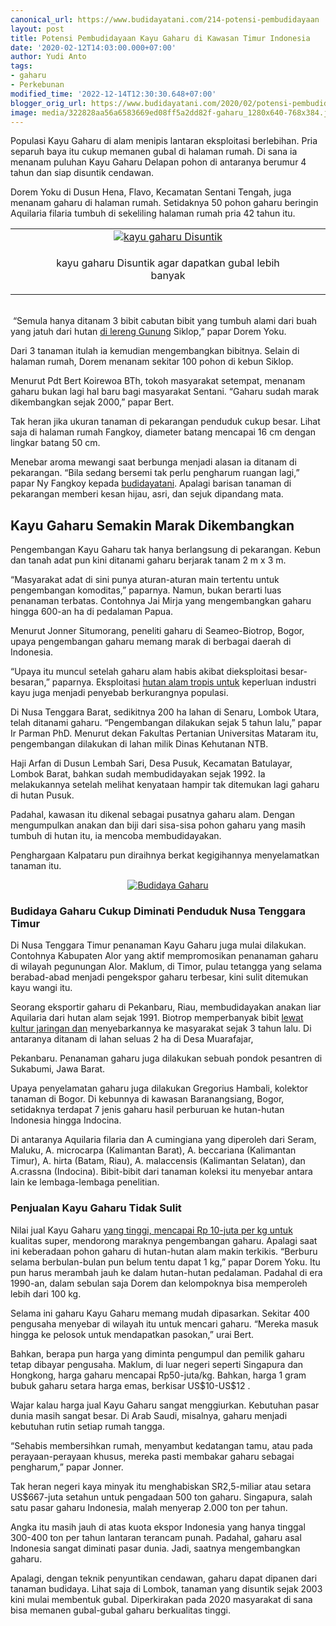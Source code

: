 ```yaml
---
canonical_url: https://www.budidayatani.com/214-potensi-pembudidayaan
layout: post
title: Potensi Pembudidayaan Kayu Gaharu di Kawasan Timur Indonesia
date: '2020-02-12T14:03:00.000+07:00'
author: Yudi Anto
tags:
- gaharu
- Perkebunan
modified_time: '2022-12-14T12:30:30.648+07:00'
blogger_orig_url: https://www.budidayatani.com/2020/02/potensi-pembudidayaan-kayu-gaharu-di.html
image: media/322828aa56a6583669ed08ff5a2dd82f-gaharu_1280x640-768x384.jpg
---
```

<p>Populasi Kayu Gaharu di alam menipis lantaran eksploitasi berlebihan. Pria separuh baya itu cukup memanen gubal di halaman rumah. Di sana ia menanam puluhan Kayu Gaharu Delapan pohon di antaranya berumur 4 tahun dan siap disuntik cendawan.</p><p>Dorem Yoku di Dusun Hena, Flavo, Kecamatan Sentani Tengah, juga menanam gaharu di halaman rumah. Setidaknya 50 pohon gaharu beringin Aquilaria filaria tumbuh di sekeliling halaman rumah pria 42 tahun itu.&nbsp;</p><p><table align="center" cellpadding="0" cellspacing="0" style="margin-left: auto; margin-right: auto;"><tbody><tr><td style="text-align: center;"><a href="https://blogger.googleusercontent.com/img/b/R29vZ2xl/AVvXsEhI4ROANGRgeo7de_iIxVXE6dj2_rP-H0nCP91z2C72IkejDHzGJrR8NsVkfiPr9EY-8a_AqDBIJCSzH1Q6OzMwpj0rEZNpKpG9YVLPwH5ssKXULW81Io0hXX5PazphWMVthhBLxVPsamFf/s499/gaharu_1280x640-768x384.jpg" style="margin-left: auto; margin-right: auto;"><img alt="kayu gaharu Disuntik" border="0" data-original-height="250" data-original-width="499" src="https://blogger.googleusercontent.com/img/b/R29vZ2xl/AVvXsEhI4ROANGRgeo7de_iIxVXE6dj2_rP-H0nCP91z2C72IkejDHzGJrR8NsVkfiPr9EY-8a_AqDBIJCSzH1Q6OzMwpj0rEZNpKpG9YVLPwH5ssKXULW81Io0hXX5PazphWMVthhBLxVPsamFf/s16000/gaharu_1280x640-768x384.jpg" title="kayu gaharu Disuntik" /></a></td></tr><tr><td style="text-align: center;"><figure aria-describedby="caption-attachment-565"><figcaption>kayu gaharu Disuntik agar dapatkan gubal lebih banyak</figcaption></figure></td></tr></tbody></table><br />&nbsp;“Semula hanya ditanam 3 bibit cabutan bibit yang tumbuh alami dari buah yang jatuh dari hutan <a data-wpil-post-to-="data-wpil-post-to-" href="https://www.budidayatani.com/2019/07/icip-icip-manisnya-naga-merah-di-kaki.html" style="width: auto;">di lereng Gunung</a> Siklop,” papar Dorem Yoku.</p><p>Dari 3 tanaman itulah ia kemudian mengembangkan bibitnya. Selain di halaman rumah, Dorem menanam sekitar 100 pohon di kebun Siklop.</p><p>Menurut Pdt Bert Koirewoa BTh, tokoh masyarakat setempat, menanam gaharu bukan lagi hal baru bagi masyarakat Sentani. “Gaharu sudah marak dikembangkan sejak 2000,” papar Bert.&nbsp;</p><p>Tak heran jika ukuran tanaman di pekarangan penduduk cukup besar. Lihat saja di halaman rumah Fangkoy, diameter batang mencapai 16 cm dengan lingkar batang 50 cm.</p><p>Menebar aroma mewangi saat berbunga menjadi alasan ia ditanam di pekarangan. “Bila sedang bersemi tak perlu pengharum ruangan lagi,” papar Ny Fangkoy kepada <a href="http://budidayatani.com">budidayatani</a>. Apalagi barisan tanaman di pekarangan memberi kesan hijau, asri, dan sejuk dipandang mata.</p><h2 style="text-align: left;">Kayu Gaharu Semakin Marak Dikembangkan<br /></h2><p>Pengembangan Kayu Gaharu tak hanya berlangsung di pekarangan. Kebun dan tanah adat pun kini ditanami gaharu berjarak tanam 2 m x 3 m.&nbsp;</p><p>“Masyarakat adat di sini punya aturan-aturan main tertentu untuk pengembangan komoditas,” paparnya. Namun, bukan berarti luas penanaman terbatas. Contohnya Jai Mirja yang mengembangkan gaharu hingga 600-an ha di pedalaman Papua.</p><p>Menurut Jonner Situmorang, peneliti gaharu di Seameo-Biotrop, Bogor, upaya pengembangan gaharu memang marak di berbagai daerah di Indonesia.&nbsp;</p><p>“Upaya itu muncul setelah gaharu alam habis akibat dieksploitasi besar-besaran,” paparnya. Eksploitasi <a data-wpil-post-to-="data-wpil-post-to-" href="https://www.budidayatani.com/2019/05/pelestarian-hutan-untuk-anak-cucu.html" style="width: auto;">hutan alam tropis untuk</a> keperluan industri kayu juga menjadi penyebab berkurangnya populasi.</p><p>Di Nusa Tenggara Barat, sedikitnya 200 ha lahan di Senaru, Lombok Utara, telah ditanami gaharu. “Pengembangan dilakukan sejak 5 tahun lalu,” papar Ir Parman PhD. Menurut dekan Fakultas Pertanian Universitas Mataram itu, pengembangan dilakukan di lahan milik Dinas Kehutanan NTB.</p><p>Haji Arfan di Dusun Lembah Sari, Desa Pusuk, Kecamatan Batulayar, Lombok Barat, bahkan sudah membudidayakan sejak 1992. Ia melakukannya setelah melihat kenyataan hampir tak ditemukan lagi gaharu di hutan Pusuk.&nbsp;</p><p>Padahal, kawasan itu dikenal sebagai pusatnya gaharu alam. Dengan mengumpulkan anakan dan biji dari sisa-sisa pohon gaharu yang masih tumbuh di hutan itu, ia mencoba membudidayakan.</p><p>Penghargaan Kalpataru pun diraihnya berkat kegigihannya menyelamatkan tanaman itu.</p><div style="clear: both; text-align: center;"><a href="https://blogger.googleusercontent.com/img/b/R29vZ2xl/AVvXsEgVd9uboJMn1iriNFrpbP1qLxoIb2KzLccZmHFREjoVhDaDxPademhWUsuy8VHaAnusVjIAZvwt9tvS9T6nMX1_9CwtO3WokHTOvIWZkQzaOaYdv0rou3VInj-vDTubFse94yUtAbr1rpDe/s448/gaharu_1280x767.jpg" style="margin-left: 1em; margin-right: 1em;"><img alt="Budidaya Gaharu" border="0" data-original-height="268" data-original-width="448" src="https://blogger.googleusercontent.com/img/b/R29vZ2xl/AVvXsEgVd9uboJMn1iriNFrpbP1qLxoIb2KzLccZmHFREjoVhDaDxPademhWUsuy8VHaAnusVjIAZvwt9tvS9T6nMX1_9CwtO3WokHTOvIWZkQzaOaYdv0rou3VInj-vDTubFse94yUtAbr1rpDe/s16000/gaharu_1280x767.jpg" title="Gaharu" /></a></div><p></p><figure aria-describedby="caption-attachment-565" style="width: 444px;"><figcaption></figcaption></figure><h3>Budidaya Gaharu Cukup Diminati Penduduk Nusa Tenggara Timur</h3><p>Di Nusa Tenggara Timur penanaman Kayu Gaharu juga mulai dilakukan. Contohnya Kabupaten Alor yang aktif mempromosikan penanaman gaharu di wilayah pegunungan Alor. Maklum, di Timor, pulau tetangga yang selama berabad-abad menjadi pengekspor gaharu terbesar, kini sulit ditemukan kayu wangi itu.</p><p>Seorang eksportir gaharu di Pekanbaru, Riau, membudidayakan anakan liar Aquilaria dari hutan alam sejak 1991. Biotrop memperbanyak bibit <a data-wpil-post-to-="data-wpil-post-to-" href="https://www.budidayatani.com/2019/07/raup-untung-berlipat-lewat-bisnis-dan.html" style="width: auto;">lewat kultur jaringan dan</a> menyebarkannya ke masyarakat sejak 3 tahun lalu. Di antaranya ditanam di lahan seluas 2 ha di Desa Muarafajar,</p><p>Pekanbaru. Penanaman gaharu juga dilakukan sebuah pondok pesantren di Sukabumi, Jawa Barat.</p><p>Upaya penyelamatan gaharu juga dilakukan Gregorius Hambali, kolektor tanaman di Bogor. Di kebunnya di kawasan Baranangsiang, Bogor, setidaknya terdapat 7 jenis gaharu hasil perburuan ke hutan-hutan Indonesia hingga Indocina.&nbsp;</p><p>Di antaranya Aquilaria filaria dan A cumingiana yang diperoleh dari Seram, Maluku, A. microcarpa (Kalimantan Barat), A. beccariana (Kalimantan Timur), A. hirta (Batam, Riau), A. malaccensis (Kalimantan Selatan), dan A.crassna (Indocina). Bibit-bibit dari tanaman koleksi itu menyebar antara lain ke lembaga-lembaga penelitian.</p><h3>Penjualan Kayu Gaharu Tidak Sulit<br /></h3><p>Nilai jual Kayu Gaharu <a data-wpil-post-to-="data-wpil-post-to-" href="https://www.budidayatani.com/2019/06/teknik-pemupukan-untuk-memperoleh-hasil.html" style="width: auto;">yang tinggi, mencapai Rp 10-juta per kg untuk</a> kualitas super, mendorong maraknya pengembangan gaharu. Apalagi saat ini keberadaan pohon gaharu di hutan-hutan alam makin terkikis. “Berburu selama berbulan-bulan pun belum tentu dapat 1 kg,” papar Dorem Yoku. Itu pun harus merambah jauh ke dalam hutan-hutan pedalaman. Padahal di era 1990-an, dalam sebulan saja Dorem dan kelompoknya bisa memperoleh lebih dari 100 kg.</p><p>Selama ini gaharu Kayu Gaharu memang mudah dipasarkan. Sekitar 400 pengusaha menyebar di wilayah itu untuk mencari gaharu. “Mereka masuk hingga ke pelosok untuk mendapatkan pasokan,” urai Bert.&nbsp;</p><p>Bahkan, berapa pun harga yang diminta pengumpul dan pemilik gaharu tetap dibayar pengusaha. Maklum, di luar negeri seperti Singapura dan Hongkong, harga gaharu mencapai Rp50-juta/kg. Bahkan, harga 1 gram bubuk gaharu setara harga emas, berkisar US$10-US$12 .</p><p>Wajar kalau harga jual Kayu Gaharu sangat menggiurkan. Kebutuhan pasar dunia masih sangat besar. Di Arab Saudi, misalnya, gaharu menjadi kebutuhan rutin setiap rumah tangga.&nbsp;</p><p>“Sehabis membersihkan rumah, menyambut kedatangan tamu, atau pada perayaan-perayaan khusus, mereka pasti membakar gaharu sebagai pengharum,” papar Jonner.</p><p>Tak heran negeri kaya minyak itu menghabiskan SR2,5-miliar atau setara US$667-juta setahun untuk pengadaan 500 ton gaharu. Singapura, salah satu pasar gaharu Indonesia, malah menyerap 2.000 ton per tahun.</p><p>Angka itu masih jauh di atas kuota ekspor Indonesia yang hanya tinggal 300-400 ton per tahun lantaran terancam punah. Padahal, gaharu asal Indonesia sangat diminati pasar dunia. Jadi, saatnya mengembangkan gaharu.&nbsp;</p><p>Apalagi, dengan teknik penyuntikan cendawan, gaharu dapat dipanen dari tanaman budidaya. Lihat saja di Lombok, tanaman yang disuntik sejak 2003 kini mulai membentuk gubal. Diperkirakan pada 2020 masyarakat di sana bisa memanen gubal-gubal gaharu berkualitas tinggi.</p>